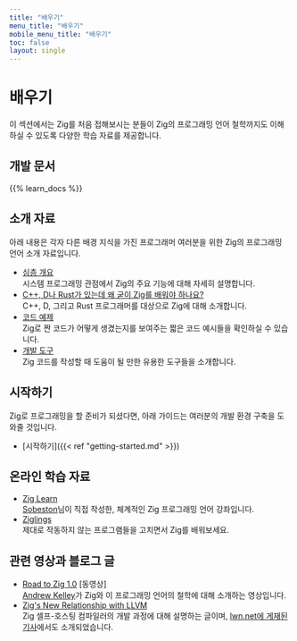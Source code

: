 ```yaml
---
title: "배우기"
menu_title: "배우기"
mobile_menu_title: "배우기"
toc: false
layout: single
---
```


# 배우기
이 섹션에서는 Zig를 처음 접해보시는 분들이 Zig의 프로그래밍 언어 철학까지도 이해하실 수 있도록 다양한 학습 자료를 제공합니다.

## 개발 문서
{{% learn_docs %}}

## 소개 자료
아래 내용은 각자 다른 배경 지식을 가진 프로그래머 여러분을 위한 Zig의 프로그래밍 언어 소개 자료입니다.

- [심층 개요](overview/)  
시스템 프로그래밍 관점에서 Zig의 주요 기능에 대해 자세히 설명합니다.
- [C++, D나 Rust가 있는데 왜 굳이 Zig를 배워야 하나요?](why_zig_rust_d_cpp/)  
C++, D, 그리고 Rust 프로그래머를 대상으로 Zig에 대해 소개합니다.
- [코드 예제](samples/)  
Zig로 짠 코드가 어떻게 생겼는지를 보여주는 짧은 코드 예시들을 확인하실 수 있습니다.
- [개발 도구](tools/)  
Zig 코드를 작성할 때 도움이 될 만한 유용한 도구들을 소개합니다.


## 시작하기
Zig로 프로그래밍을 할 준비가 되셨다면, 아래 가이드는 여러분의 개발 환경 구축을 도와줄 것입니다.

- [시작하기]({{< ref "getting-started.md" >}})  

## 온라인 학습 자료
- [Zig Learn](https://ziglearn.org)  
[Sobeston](https://github.com/sobeston)님이 직접 작성한, 체계적인 Zig 프로그래밍 언어 강좌입니다.
- [Ziglings](https://github.com/ratfactor/ziglings)  
제대로 작동하지 않는 프로그램들을 고치면서 Zig를 배워보세요.

## 관련 영상과 블로그 글
- [Road to Zig 1.0](https://www.youtube.com/watch?v=Gv2I7qTux7g) [동영상]  
[Andrew Kelley](https://andrewkelley.me)가 Zig와 이 프로그래밍 언어의 철학에 대해 소개하는 영상입니다.
- [Zig's New Relationship with LLVM](https://kristoff.it/blog/zig-new-relationship-llvm/)  
Zig 셀프-호스팅 컴파일러의 개발 과정에 대해 설명하는 글이며, [lwn.net에 게재된 기사](https://lwn.net/Articles/833400/)에서도 소개되었습니다.